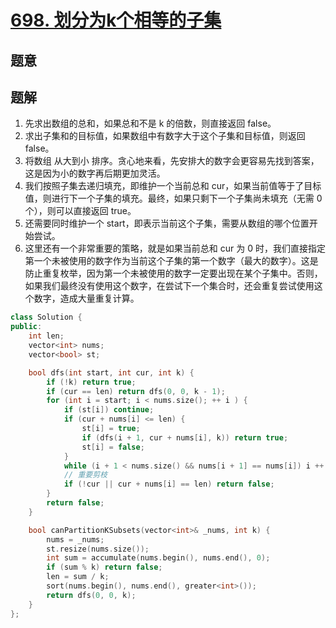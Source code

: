 #  [698. 划分为k个相等的子集](https://leetcode-cn.com/problems/partition-to-k-equal-sum-subsets/)

## 题意



## 题解

1.  先求出数组的总和，如果总和不是 k
     的倍数，则直接返回 false。
2.  求出子集和的目标值，如果数组中有数字大于这个子集和目标值，则返回 false。
3.  将数组 从大到小 排序。贪心地来看，先安排大的数字会更容易先找到答案，这是因为小的数字再后期更加灵活。
4.  我们按照子集去递归填充，即维护一个当前总和 cur，如果当前值等于了目标值，则进行下一个子集的填充。最终，如果只剩下一个子集尚未填充（无需 0 个），则可以直接返回 true。
5.  还需要同时维护一个 start，即表示当前这个子集，需要从数组的哪个位置开始尝试。
6.  这里还有一个非常重要的策略，就是如果当前总和 cur 为 0 时，我们直接指定第一个未被使用的数字作为当前这个子集的第一个数字（最大的数字）。这是防止重复枚举，因为第一个未被使用的数字一定要出现在某个子集中。否则，如果我们最终没有使用这个数字，在尝试下一个集合时，还会重复尝试使用这个数字，造成大量重复计算。

```c++
class Solution {
public:
    int len;
    vector<int> nums;
    vector<bool> st;

    bool dfs(int start, int cur, int k) {
        if (!k) return true;
        if (cur == len) return dfs(0, 0, k - 1);
        for (int i = start; i < nums.size(); ++ i ) {
            if (st[i]) continue;
            if (cur + nums[i] <= len) {
                st[i] = true;
                if (dfs(i + 1, cur + nums[i], k)) return true;
                st[i] = false;
            }
            while (i + 1 < nums.size() && nums[i + 1] == nums[i]) i ++ ;
            // 重要剪枝
            if (!cur || cur + nums[i] == len) return false;
        }
        return false;
    }

    bool canPartitionKSubsets(vector<int>& _nums, int k) {
        nums = _nums;
        st.resize(nums.size());
        int sum = accumulate(nums.begin(), nums.end(), 0);
        if (sum % k) return false;
        len = sum / k;
        sort(nums.begin(), nums.end(), greater<int>());
        return dfs(0, 0, k);
    }
};
```



```python3

```

